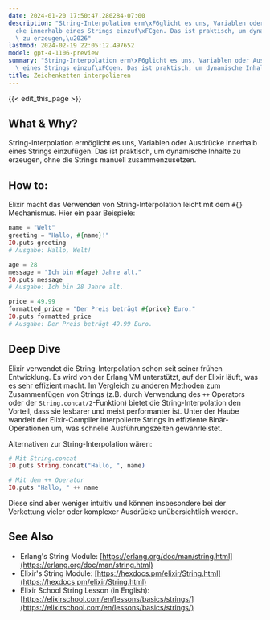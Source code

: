 ```yaml
---
date: 2024-01-20 17:50:47.280284-07:00
description: "String-Interpolation erm\xF6glicht es uns, Variablen oder Ausdr\xFC\
  cke innerhalb eines Strings einzuf\xFCgen. Das ist praktisch, um dynamische Inhalte\
  \ zu erzeugen,\u2026"
lastmod: 2024-02-19 22:05:12.497652
model: gpt-4-1106-preview
summary: "String-Interpolation erm\xF6glicht es uns, Variablen oder Ausdr\xFCcke innerhalb\
  \ eines Strings einzuf\xFCgen. Das ist praktisch, um dynamische Inhalte zu erzeugen,\u2026"
title: Zeichenketten interpolieren
---
```


{{< edit_this_page >}}

## What & Why?
String-Interpolation ermöglicht es uns, Variablen oder Ausdrücke innerhalb eines Strings einzufügen. Das ist praktisch, um dynamische Inhalte zu erzeugen, ohne die Strings manuell zusammenzusetzen.

## How to:
Elixir macht das Verwenden von String-Interpolation leicht mit dem `#{}` Mechanismus. Hier ein paar Beispiele:

```elixir
name = "Welt"
greeting = "Hallo, #{name}!"
IO.puts greeting
# Ausgabe: Hallo, Welt!

age = 28
message = "Ich bin #{age} Jahre alt."
IO.puts message
# Ausgabe: Ich bin 28 Jahre alt.

price = 49.99
formatted_price = "Der Preis beträgt #{price} Euro."
IO.puts formatted_price
# Ausgabe: Der Preis beträgt 49.99 Euro.
```

## Deep Dive
Elixir verwendet die String-Interpolation schon seit seiner frühen Entwicklung. Es wird von der Erlang VM unterstützt, auf der Elixir läuft, was es sehr effizient macht. Im Vergleich zu anderen Methoden zum Zusammenfügen von Strings (z.B. durch Verwendung des `++` Operators oder der `String.concat/2`-Funktion) bietet die String-Interpolation den Vorteil, dass sie lesbarer und meist performanter ist. Unter der Haube wandelt der Elixir-Compiler interpolierte Strings in effiziente Binär-Operationen um, was schnelle Ausführungszeiten gewährleistet.

Alternativen zur String-Interpolation wären:

```elixir
# Mit String.concat
IO.puts String.concat("Hallo, ", name)

# Mit dem ++ Operator
IO.puts "Hallo, " ++ name
```

Diese sind aber weniger intuitiv und können insbesondere bei der Verkettung vieler oder komplexer Ausdrücke unübersichtlich werden.

## See Also
- Erlang's String Module: [https://erlang.org/doc/man/string.html](https://erlang.org/doc/man/string.html)
- Elixir's String Module: [https://hexdocs.pm/elixir/String.html](https://hexdocs.pm/elixir/String.html)
- Elixir School String Lesson (in English): [https://elixirschool.com/en/lessons/basics/strings/](https://elixirschool.com/en/lessons/basics/strings/)
